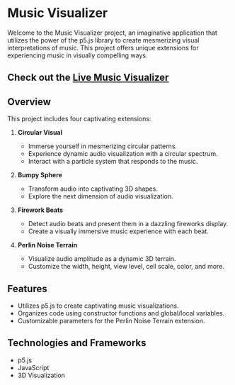 # Music Visualizer

Welcome to the Music Visualizer project, an imaginative application that utilizes the power of the p5.js library to create mesmerizing visual interpretations of music. This project offers unique extensions for experiencing music in visually compelling ways.

## Check out the [Live Music Visualizer](https://gpower-crypto.github.io/Music-Visualiser/)

## Overview

This project includes four captivating extensions:

1. **Circular Visual**  
   - Immerse yourself in mesmerizing circular patterns.
   - Experience dynamic audio visualization with a circular spectrum.
   - Interact with a particle system that responds to the music.

2. **Bumpy Sphere**  
   - Transform audio into captivating 3D shapes.
   - Explore the next dimension of audio visualization.

3. **Firework Beats**  
   - Detect audio beats and present them in a dazzling fireworks display.
   - Create a visually immersive music experience with each beat.

4. **Perlin Noise Terrain**  
   - Visualize audio amplitude as a dynamic 3D terrain.
   - Customize the width, height, view level, cell scale, color, and more.

## Features

- Utilizes p5.js to create captivating music visualizations.
- Organizes code using constructor functions and global/local variables.
- Customizable parameters for the Perlin Noise Terrain extension.

## Technologies and Frameworks

- p5.js
- JavaScript
- 3D Visualization
